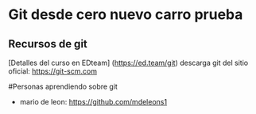 # Git desde cero nuevo carro prueba

## Recursos de git
[Detalles del curso en EDteam] (https://ed.team/git)
descarga git del sitio oficial: https://git-scm.com

#Personas aprendiendo sobre git

- mario de leon: https://github.com/mdeleons1
